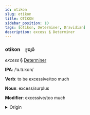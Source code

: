 ```yaml
---
id: otikon
slug: otikon
title: OTİKON
sidebar_position: 10
tags: [otikon, Determiner, Dravidian]
description: excess § Determiner
---
```


### otikon&emsp;<span kind="abugida">ɽcȷɔ̃</span>

*excess* **§** [Determiner](../../tags/Determiner)

**IPA**: /ˈɑ.tɪ.kɑn/

**Verb**: to be excessive/too much

**Noun**: excess/surplus

**Modifier**: excessive/too much

<details>
    <summary>Origin</summary>
    Tamil அதிகம் atikam <br/>
    <em>Dravidian Language Family</em>
</details>